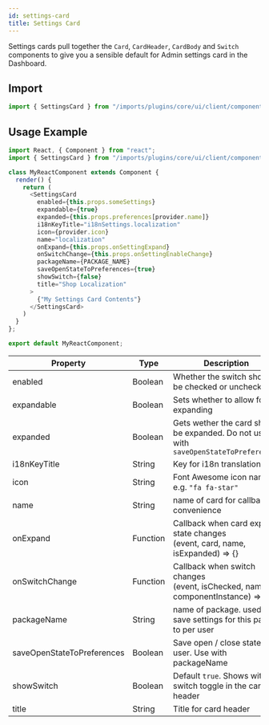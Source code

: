 ```yaml
---
id: settings-card
title: Settings Card
---
```

    
Settings cards pull together the `Card`, `CardHeader`, `CardBody` and `Switch` components to give you a sensible default for  Admin settings card in the Dashboard.

## Import

```javascript
import { SettingsCard } from "/imports/plugins/core/ui/client/components";
```

## Usage Example

```javascript
import React, { Component } from "react";
import { SettingsCard } from "/imports/plugins/core/ui/client/components";

class MyReactComponent extends Component {
  render() {
    return (
      <SettingsCard
        enabled={this.props.someSettings}
        expandable={true}
        expanded={this.props.preferences[provider.name]}
        i18nKeyTitle="i18nSettings.localization"
        icon={provider.icon}
        name="localization"
        onExpand={this.props.onSettingExpand}
        onSwitchChange={this.props.onSettingEnableChange}
        packageName={PACKAGE_NAME}
        saveOpenStateToPreferences={true}
        showSwitch={false}
        title="Shop Localization"
      >
        {"My Settings Card Contents"}
      </SettingsCard>
    )
  }
};

export default MyReactComponent;
```

| Property                   | Type     | Description                                                                           |
| -------------------------- | -------- | ------------------------------------------------------------------------------------- |
| enabled                    | Boolean  | Whether the switch should be checked or unchecked                                     |
| expandable                 | Boolean  | Sets whether to allow for expanding                                                   |
| expanded                   | Boolean  | Gets wether the card should be expanded. Do not use with `saveOpenStateToPreferences` |
| i18nKeyTitle               | String   | Key for i18n translation                                                              |
| icon                       | String   | Font Awesome icon name. e.g. `"fa fa-star"`                                           |
| name                       | String   | name of card for callback convenience                                                 |
| onExpand                   | Function | Callback when card expand state changes<br>(event, card, name, isExpanded) => {}      |
| onSwitchChange             | Function | Callback when switch changes<br>(event, isChecked, name, componentInstance) => {}     |
| packageName                | String   | name of package. used to save settings for this panel to per user                     |
| saveOpenStateToPreferences | Boolean  | Save open / close state for user. Use with packageName                                |
| showSwitch                 | Boolean  | Default `true`. Shows with switch toggle in the card header                           |
| title                      | String   | Title for card header                                                                 |
